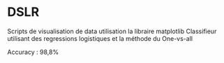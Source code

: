 # DSLR

Scripts de visualisation de data utilisation la libraire matplotlib
Classifieur utilisant des regressions logistiques et la méthode du One-vs-all 

Accuracy : 98,8%
